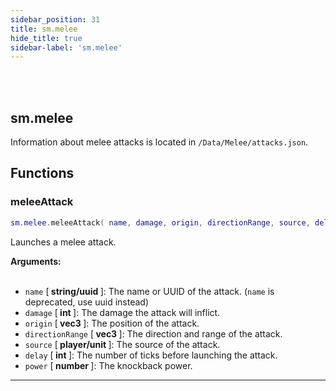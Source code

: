 ```yaml
---
sidebar_position: 31
title: sm.melee
hide_title: true
sidebar-label: 'sm.melee'
---
```


<br></br>

## sm.melee

Information about melee attacks is located in <code>/Data/Melee/attacks.json</code>.

## Functions

### meleeAttack

```lua
sm.melee.meleeAttack( name, damage, origin, directionRange, source, delay, power )
```

Launches a melee attack.

<strong>Arguments:</strong> <br></br>

- <code>name</code> [<strong> string/uuid </strong>]: The name or UUID of the attack. (<code>name</code> is deprecated, use uuid instead)
- <code>damage</code> [<strong> int </strong>]: The damage the attack will inflict.
- <code>origin</code> [<strong> vec3 </strong>]: The position of the attack.
- <code>directionRange</code> [<strong> vec3 </strong>]: The direction and range of the attack.
- <code>source</code> [<strong> player/unit </strong>]: The source of the attack.
- <code>delay</code> [<strong> int </strong>]: The number of ticks before launching the attack.
- <code>power</code> [<strong> number </strong>]: The knockback power.

---


